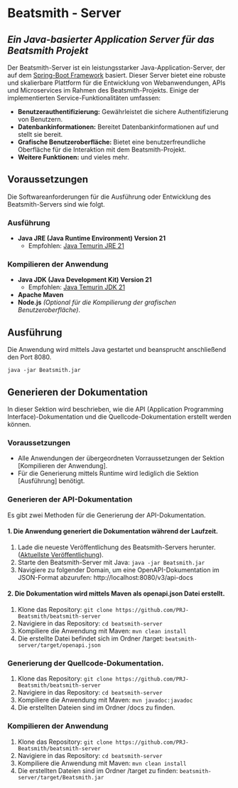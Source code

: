 # Beatsmith - Server
## _Ein Java-basierter Application Server für das Beatsmith Projekt_

Der Beatsmith-Server ist ein leistungsstarker Java-Application-Server, der auf dem [Spring-Boot Framework](https://spring.io) basiert. Dieser Server bietet eine robuste und skalierbare Plattform für die Entwicklung von Webanwendungen, APIs und Microservices im Rahmen des Beatsmith-Projekts. Einige der implementierten Service-Funktionalitäten umfassen:

- **Benutzerauthentifizierung:** Gewährleistet die sichere Authentifizierung von Benutzern.
- **Datenbankinformationen:** Bereitet Datenbankinformationen auf und stellt sie bereit.
- **Grafische Benutzeroberfläche:** Bietet eine benutzerfreundliche Oberfläche für die Interaktion mit dem Beatsmith-Projekt.
- **Weitere Funktionen:** und vieles mehr.

## Voraussetzungen
Die Softwareanforderungen für die Ausführung oder Entwicklung des Beatsmith-Servers sind wie folgt.

### Ausführung
- **Java JRE (Java Runtime Environment) Version 21**
  - Empfohlen: [Java Temurin JRE 21](https://adoptium.net/de/temurin/releases/)

### Kompilieren der Anwendung
- **Java JDK (Java Development Kit) Version 21**
  - Empfohlen: [Java Temurin JDK 21](https://adoptium.net/de/temurin/releases/)
- **Apache Maven**
- **Node.js** *(Optional für die Kompilierung der grafischen Benutzeroberfläche)*.

## Ausführung
Die Anwendung wird mittels Java gestartet und beansprucht anschließend den Port 8080.

``` java -jar Beatsmith.jar ```

## Generieren der Dokumentation
In dieser Sektion wird beschrieben, wie die API (Application Programming Interface)-Dokumentation und die Quellcode-Dokumentation erstellt werden können.

### Voraussetzungen
- Alle Anwendungen der übergeordneten Vorraussetzungen der Sektion [Kompilieren der Anwendung].
- Für die Generierung mittels Runtime wird lediglich die Sektion [Ausführung] benötigt.

### Generieren der API-Dokumentation
Es gibt zwei Methoden für die Generierung der API-Dokumentation.

#### 1. Die Anwendung generiert die Dokumentation während der Laufzeit.
1. Lade die neueste Veröffentlichung des Beatsmith-Servers herunter. ([Aktuellste Veröffentlichung](https://github.com/PRJ-Beatsmith/beatsmith-server/releases/latest)).
2. Starte den Beatsmith-Server mit Java: `java -jar Beatsmith.jar`
3. Navigiere zu folgender Domain, um eine OpenAPI-Dokumentation im JSON-Format abzurufen: http://localhost:8080/v3/api-docs

#### 2. Die Dokumentation wird mittels Maven als openapi.json Datei erstellt.
1. Klone das Repository: `git clone https://github.com/PRJ-Beatsmith/beatsmith-server`
2. Navigiere in das Repository: `cd beatsmith-server`
3. Kompiliere die Anwendung mit Maven: `mvn clean install`
4. Die erstellte Datei befindet sich im Ordner /target: `beatsmith-server/target/openapi.json`

### Generierung der Quellcode-Dokumentation.
1. Klone das Repository: `git clone https://github.com/PRJ-Beatsmith/beatsmith-server`
2. Navigiere in das Repository: `cd beatsmith-server`
3. Kompiliere die Anwendung mit Maven: `mvn javadoc:javadoc`
4. Die erstellten Dateien sind im Ordner /docs zu finden.

### Kompilieren der Anwendung
1. Klone das Repository: `git clone https://github.com/PRJ-Beatsmith/beatsmith-server`
2. Navigiere in das Repository: `cd beatsmith-server`
3. Kompiliere die Anwendung mit Maven: `mvn clean install`
4. Die erstellten Dateien sind im Ordner /target zu finden: `beatsmith-server/target/Beatsmith.jar`
